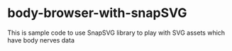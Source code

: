 # body-browser-with-snapSVG
This is sample code to use SnapSVG library to play with SVG assets which have body nerves data
